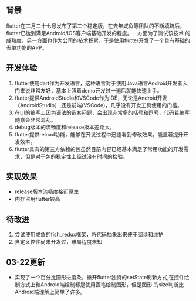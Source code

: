 ## 背景
flutter在二月二十七号发布了第二个稳定版，在去年咸鱼等团队的不断填坑后，flutter已达到满足Android/IOS客户端基础开发的程度。一方面为了测试该技术
的成熟度，另一方面也作为公司的技术积累，于是使用flutter开发了一个具有基础的表单功能的APP。
## 开发体验
1. flutter使用dart作为开发语言，这种语言对于使用Java语言Android开发者入门来说非常友好，基本上照着demo开发过一遍后就能快速上手。
2. flutter提供AndroidStudio和VSCode作为IDE，无论是Android开发（AndroidStudio）,还是前端(VSCode)，几乎没有开发工具使用的门槛。
3. 在UI的编写上因为语法的嵌套问题，会出现非常多的括号和逗号，代码若编写随意会非常混乱。
4. debug版本的流畅度和release版本差距大。
5. flutter提供reload功能，能够在开发过程中迅速看到修改效果，能显著提升开发效率。
6. flutter具有的第三方依赖的包虽然目前内容已经基本满足了常用功能的开发需求，但是对于包的稳定性上经过没有时间的检验。
## 实现效果
+ release版本流畅度接近原生
+ 内存占用flutter较高
## 待改进
1. 尝试使用咸鱼的fish_redux框架，将代码抽象出来便于阅读和维护
2. 自定义控件尚未开发过，难易程度未知
## 03-22更新
+ 实现了一个百分比圆形进度条，撇开flutter独特的setState刷新方式,在控件绘制方式上和Android端绘制都是使用画笔绘制图形，但是图形
的size判断比Android端理解上简单了许多。
